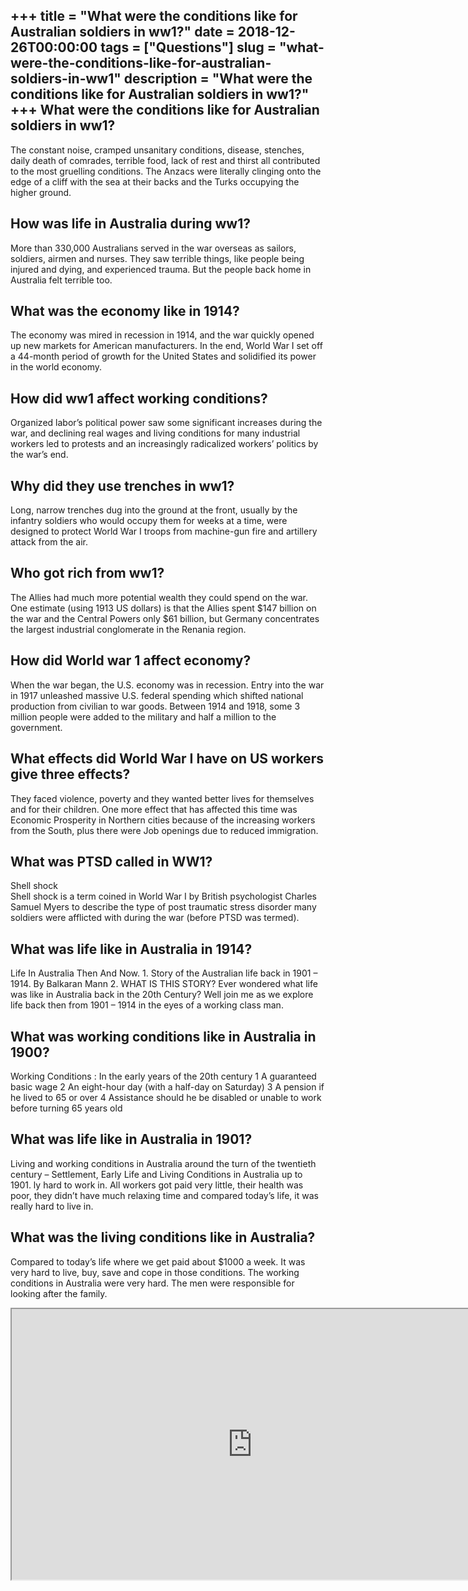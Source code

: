 +++
title = "What were the conditions like for Australian soldiers in ww1?"
date = 2018-12-26T00:00:00
tags = ["Questions"]
slug = "what-were-the-conditions-like-for-australian-soldiers-in-ww1"
description = "What were the conditions like for Australian soldiers in ww1?"
+++
What were the conditions like for Australian soldiers in ww1?
-------------------------------------------------------------

The constant noise, cramped unsanitary conditions, disease, stenches, daily death of comrades, terrible food, lack of rest and thirst all contributed to the most gruelling conditions. The Anzacs were literally clinging onto the edge of a cliff with the sea at their backs and the Turks occupying the higher ground.

How was life in Australia during ww1?
-------------------------------------

More than 330,000 Australians served in the war overseas as sailors, soldiers, airmen and nurses. They saw terrible things, like people being injured and dying, and experienced trauma. But the people back home in Australia felt terrible too.

What was the economy like in 1914?
----------------------------------

The economy was mired in recession in 1914, and the war quickly opened up new markets for American manufacturers. In the end, World War I set off a 44-month period of growth for the United States and solidified its power in the world economy.

How did ww1 affect working conditions?
--------------------------------------

Organized labor’s political power saw some significant increases during the war, and declining real wages and living conditions for many industrial workers led to protests and an increasingly radicalized workers’ politics by the war’s end.

Why did they use trenches in ww1?
---------------------------------

Long, narrow trenches dug into the ground at the front, usually by the infantry soldiers who would occupy them for weeks at a time, were designed to protect World War I troops from machine-gun fire and artillery attack from the air.

Who got rich from ww1?
----------------------

The Allies had much more potential wealth they could spend on the war. One estimate (using 1913 US dollars) is that the Allies spent $147 billion on the war and the Central Powers only $61 billion, but Germany concentrates the largest industrial conglomerate in the Renania region.

How did World war 1 affect economy?
-----------------------------------

When the war began, the U.S. economy was in recession. Entry into the war in 1917 unleashed massive U.S. federal spending which shifted national production from civilian to war goods. Between 1914 and 1918, some 3 million people were added to the military and half a million to the government.

What effects did World War I have on US workers give three effects?
-------------------------------------------------------------------

They faced violence, poverty and they wanted better lives for themselves and for their children. One more effect that has affected this time was Economic Prosperity in Northern cities because of the increasing workers from the South, plus there were Job openings due to reduced immigration.

What was PTSD called in WW1?
----------------------------

Shell shock  
Shell shock is a term coined in World War I by British psychologist Charles Samuel Myers to describe the type of post traumatic stress disorder many soldiers were afflicted with during the war (before PTSD was termed).

What was life like in Australia in 1914?
----------------------------------------

Life In Australia Then And Now. 1. Story of the Australian life back in 1901 – 1914. By Balkaran Mann 2. WHAT IS THIS STORY? Ever wondered what life was like in Australia back in the 20th Century? Well join me as we explore life back then from 1901 – 1914 in the eyes of a working class man.

What was working conditions like in Australia in 1900?
------------------------------------------------------

Working Conditions : In the early years of the 20th century 1 A guaranteed basic wage 2 An eight-hour day (with a half-day on Saturday) 3 A pension if he lived to 65 or over 4 Assistance should he be disabled or unable to work before turning 65 years old

What was life like in Australia in 1901?
----------------------------------------

Living and working conditions in Australia around the turn of the twentieth century – Settlement, Early Life and Living Conditions in Australia up to 1901. ly hard to work in. All workers got paid very little, their health was poor, they didn’t have much relaxing time and compared today’s life, it was really hard to live in.

What was the living conditions like in Australia?
-------------------------------------------------

Compared to today’s life where we get paid about $1000 a week. It was very hard to live, buy, save and cope in those conditions. The working conditions in Australia were very hard. The men were responsible for looking after the family.

<iframe allow="accelerometer; autoplay; clipboard-write; encrypted-media; gyroscope; picture-in-picture" allowfullscreen="" class="__youtube_prefs__  epyt-is-override  no-lazyload" data-no-lazy="1" data-origheight="433" data-origwidth="770" data-skipgform_ajax_framebjll="" height="433" id="_ytid_49895" loading="lazy" src="https://www.youtube.com/embed/2cbq7iu8FrI?enablejsapi=1&autoplay=0&cc_load_policy=0&cc_lang_pref=&iv_load_policy=1&loop=0&modestbranding=0&rel=1&fs=1&playsinline=0&autohide=2&theme=dark&color=red&controls=1&" title="YouTube player" width="770"></iframe>